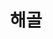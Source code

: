 ---
layout: blog
title: 해골
category: blog
tags: [해골]  
summary: Here is a summary of the post
image: /images/blog/KakaoTalk_Image_2019-10-10-15-57-53_014.jpeg
---